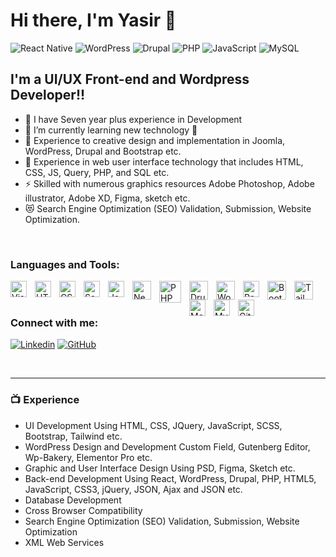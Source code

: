 # Hi there, I'm Yasir  👋 

![React Native](https://img.shields.io/badge/react_native-%2320232a.svg?style=for-the-badge&logo=react&logoColor=%2361DAFB)
![WordPress](https://img.shields.io/badge/WordPress-%23117AC9.svg?style=for-the-badge&logo=WordPress&logoColor=white)
![Drupal](https://img.shields.io/badge/drupal-%230678BE.svg?style=for-the-badge&logo=drupal&logoColor=white)
![PHP](https://img.shields.io/badge/php-%23777BB4.svg?style=for-the-badge&logo=php&logoColor=white)
![JavaScript](https://img.shields.io/badge/javascript-%23323330.svg?style=for-the-badge&logo=javascript&logoColor=%23F7DF1E)
![MySQL](https://img.shields.io/badge/mysql-%2300f.svg?style=for-the-badge&logo=mysql&logoColor=white)


## I'm a UI/UX Front-end and Wordpress Developer!!

- 🔭 I have Seven year plus experience in Development
- 🌱 I’m currently learning new technology 🤣
- 👯 Experience to creative design and implementation in Joomla, WordPress, Drupal and Bootstrap etc.
- 🥅 Experience in web user interface technology that includes HTML, CSS, JS, Query, PHP, and SQL etc.
- ⚡ Skilled with numerous graphics resources Adobe Photoshop, Adobe illustrator, Adobe XD, Figma, sketch etc.
- 😻 Search Engine Optimization (SEO) Validation, Submission, Website Optimization.

<br/>

### Languages and Tools:

<img align="left" title="Visual Studio Code" alt="Visual Studio Code" width="26px" src="https://cdn.jsdelivr.net/gh/devicons/devicon/icons/vscode/vscode-original.svg" style="padding-right:10px;" />
<img align="left" title="HTML5" alt="HTML5" width="26px" src="https://cdn.jsdelivr.net/gh/devicons/devicon/icons/html5/html5-original.svg" style="padding-right:10px;" />
<img align="left" title="CSS3" alt="CSS3" width="26px" src="https://cdn.jsdelivr.net/gh/devicons/devicon/icons/css3/css3-original.svg" style="padding-right:10px;" />
<img align="left" title="Sass" alt="Sass" width="26px" src="https://cdn.jsdelivr.net/gh/devicons/devicon/icons/sass/sass-original.svg" style="padding-right:10px;" />
<img align="left" title="JavaScript" alt="JavaScript" width="26px" src="https://cdn.jsdelivr.net/gh/devicons/devicon/icons/javascript/javascript-original.svg" style="padding-right:10px;" />
<img align="left" title="Next Js" alt="Next Js" width="30px" src="https://www.svgrepo.com/show/354113/nextjs-icon.svg" style="padding-right:10px;" />
<img align="left" title="PHP" alt="PHP" width="35px" src="https://img.icons8.com/?size=512&id=fAMVO_fuoOuC&format=png" style="padding-right:10px;" />
<img align="left" title="Drupal" alt="Drupal" width="30px" src="https://img.icons8.com/?size=512&id=21279&format=png" style="padding-right:10px;" />
<img align="left" title="Wordpress" alt="Wordpress" width="30px" src="https://img.icons8.com/?size=512&id=v9uZbuVoWleB&format=png" style="padding-right:10px;" />
<img align="left" title="React" alt="React" width="26px" src="https://cdn.jsdelivr.net/gh/devicons/devicon/icons/react/react-original.svg" style="padding-right:10px;" />
<img align="left" title="Bootstrap" alt="Bootstrap" width="30px" src="https://img.icons8.com/?size=512&id=84710&format=png" style="padding-right:10px;" />
<img align="left" title="Tailwind" alt="Tailwind" width="30px" src="https://img.icons8.com/?size=512&id=x7XMNGh2vdqA&format=png" style="padding-right:10px;" />
<img align="left" title="MongoDB" alt="MongoDB" width="26px" src="https://cdn.jsdelivr.net/gh/devicons/devicon/icons/mongodb/mongodb-original.svg" style="padding-right:10px;" />
<img align="left" title="MySQL" alt="MySQL" width="26px" src="https://cdn.jsdelivr.net/gh/devicons/devicon/icons/mysql/mysql-original.svg" style="padding-right:10px;" />
<img align="left" title="GitHub" alt="GitHub" width="26px" src="https://user-images.githubusercontent.com/3369400/139448065-39a229ba-4b06-434b-bc67-616e2ed80c8f.png" style="padding-right:10px;" />

<br/>
<br/>

### Connect with me:

[![Linkedin](https://img.icons8.com/?size=50&id=13930&format=png "Linkedin")](https://www.linkedin.com/in/muhammad-yasir-hussain-6b42a136)
[![GitHub](https://img.icons8.com/?size=48&id=12599&format=png "GitHub")](https://github.com/yasir-github-lab/yasir-github-lab)

<br />

---

### 📺 Experience

- UI Development Using HTML, CSS, JQuery, JavaScript, SCSS, Bootstrap, Tailwind etc.
- WordPress Design and Development Custom Field, Gutenberg Editor, Wp-Bakery, Elementor Pro etc.
- Graphic and User Interface Design Using PSD, Figma, Sketch etc.
- Back-end Development Using React, WordPress, Drupal, PHP, HTML5, JavaScript, CSS3, jQuery, JSON, Ajax and JSON etc.
- Database Development
- Cross Browser Compatibility
- Search Engine Optimization (SEO) Validation, Submission, Website Optimization
- XML Web Services


<br />
<br />
<br />

